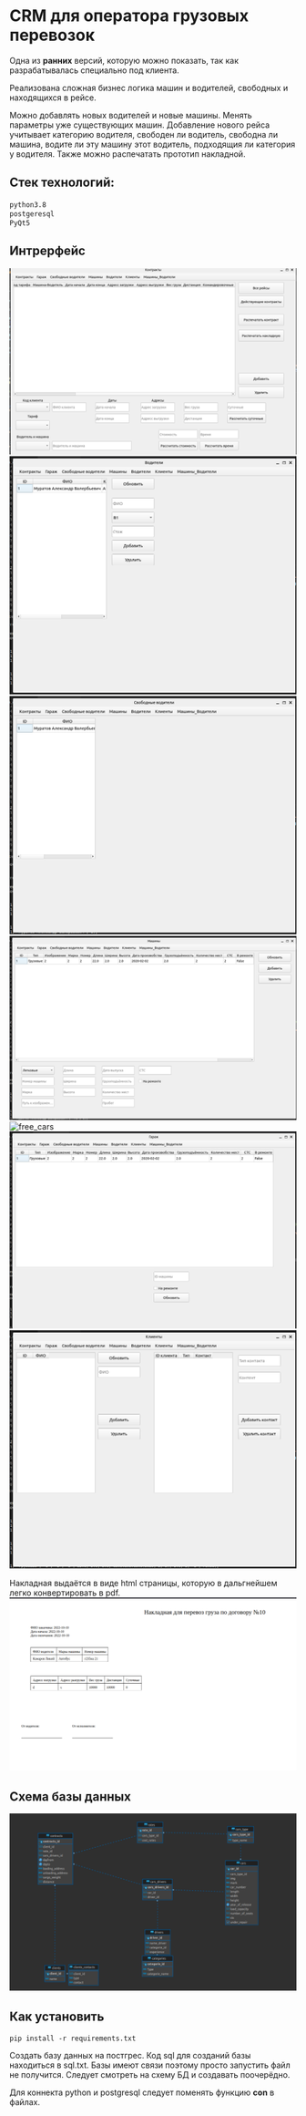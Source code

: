 # CRM для оператора грузовых перевозок
Одна из **ранних** версий, которую можно показать, так как разрабатывалась специально под клиента.




Реализована сложная бизнес логика машин и водителей, свободных и находящихся в рейсе.  

Можно добавлять новых водителей и новые машины. Менять параметры уже существующих машин. Добавление нового рейса учитывает категорию водителя, свободен ли водитель, свободна ли машина, водите ли эту машину этот водитель, подходящия ли категория у водителя.
Также можно распечатать прототип накладной.


## Стек технологий:
```
python3.8
postgeresql
PyQt5
```


## Интрерфейс
![contracts](./img_for_readme/contracts.png)
![drivers](./img_for_readme/drivers.png)
![free_drivers](./img_for_readme/free_drivers.png)
![cars](./img_for_readme/cars.png)
![free_cars](./img_for_readme/free_cars.png)
![garage](./img_for_readme/garage.png)
![clients](./img_for_readme/clients.png)

Накладная выдаётся в виде html страницы, которую в дальгнейшем легко конвертировать в pdf.
![report](./img_for_readme/report.png)
## Схема базы данных
![db](./img_for_readme/db.png)


## Как установить 
```
pip install -r requirements.txt
```


Создать базу данных на постгрес. Код sql для созданий базы находиться в sql.txt. Базы имеют связи поэтому просто запустить файл не получится. Следует смотреть на схему БД и создавать поочерёдно.


Для коннекта python и postgresql следует поменять функцию **con** в файлах.